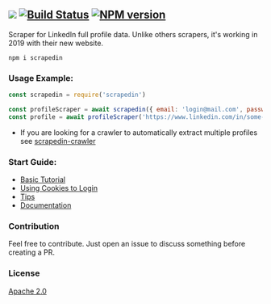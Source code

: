 ![](https://github.com/leonardiwagner/scrapedin/raw/master/logo.png)
[![Build Status](https://travis-ci.org/leonardiwagner/scrapedin.svg?branch=master)](https://travis-ci.org/leonardiwagner/scrapedin)
[![NPM version](https://img.shields.io/npm/v/scrapedin.svg)](https://www.npmjs.com/package/scrapedin)
----
Scraper for LinkedIn full profile data. Unlike others scrapers, it's working in 2019 with their new website.

`npm i scrapedin`

### Usage Example:

```javascript
const scrapedin = require('scrapedin')

const profileScraper = await scrapedin({ email: 'login@mail.com', password: 'pass' })
const profile = await profileScraper('https://www.linkedin.com/in/some-profile/')
```

- If you are looking for a crawler to automatically extract multiple profiles see [scrapedin-crawler](https://github.com/linkedtales/scrapedin-linkedin-crawler)

### Start Guide:

- [Basic Tutorial](https://github.com/linkedtales/scrapedin/wiki/Basic-Tutorial)
- [Using Cookies to Login](https://github.com/linkedtales/scrapedin/wiki/Using-Cookies-To-Login)
- [Tips](https://github.com/linkedtales/scrapedin/wiki/Tips)
- [Documentation](https://github.com/linkedtales/scrapedin/wiki/Documentation)


### Contribution

Feel free to contribute. Just open an issue to discuss something before creating a PR.

### License

[Apache 2.0][apache-license]

[apache-license]:./LICENSE
